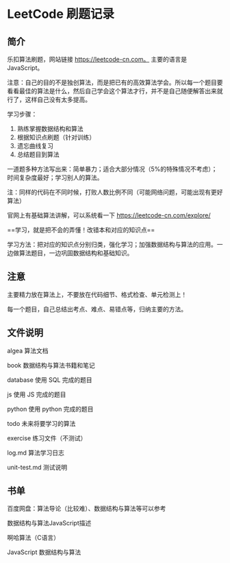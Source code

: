 # LeetCode 刷题记录

## 简介

乐扣算法刷题，网站链接 https://leetcode-cn.com。 主要的语言是 JavaScript。

注意：自己的目的不是独创算法，而是把已有的高效算法学会。所以每一个题目要看看最佳的算法是什么，然后自己学会这个算法才行，并不是自己随便解答出来就行了，这样自己没有太多提高。

学习步骤：

1. 熟练掌握数据结构和算法
2. 根据知识点刷题（针对训练）
3. 遗忘曲线复习
4. 总结题目到算法

一道题多种方法写出来：简单暴力；适合大部分情况（5%的特殊情况不考虑）；时间复杂度最好；学习别人的算法。

注：同样的代码在不同时候，打败人数比例不同（可能网络问题，可能出现有更好算法）

官网上有基础算法讲解，可以系统看一下 https://leetcode-cn.com/explore/

==学习，就是把不会的弄懂！改错本和对应的知识点==

学习方法：把对应的知识点分别归类，强化学习；加强数据结构与算法的应用。一边做算法题目，一边巩固数据结构和基础知识。

## 注意

主要精力放在算法上，不要放在代码细节、格式检查、单元检测上！

每一个题目，自己总结出考点、难点、易错点等，归纳主要的方法。

## 文件说明

algea 算法文档

book 数据结构与算法书籍和笔记

database 使用 SQL 完成的题目

js 使用 JS 完成的题目

python 使用 python 完成的题目

todo 未来将要学习的算法

exercise 练习文件（不测试）

log.md 算法学习日志

unit-test.md 测试说明

## 书单

百度网盘：算法导论（比较难）、数据结构与算法等可以参考

数据结构与算法JavaScript描述

啊哈算法（C语言）

JavaScript 数据结构与算法
